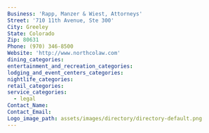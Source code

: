```yaml
---
Business: 'Rapp, Manzer & Wiest, Attorneys'
Street: '710 11th Avenue, Ste 300'
City: Greeley
State: Colorado
Zip: 80631
Phone: (970) 346-8500
Website: 'http://www.northcolaw.com'
dining_categories:
entertainment_and_recreation_categories:
lodging_and_event_centers_categories:
nightlife_categories:
retail_categories:
service_categories:
  - legal
Contact_Name:
Contact_Email:
Logo_image_path: assets/images/directory/directory-default.png
---
```




